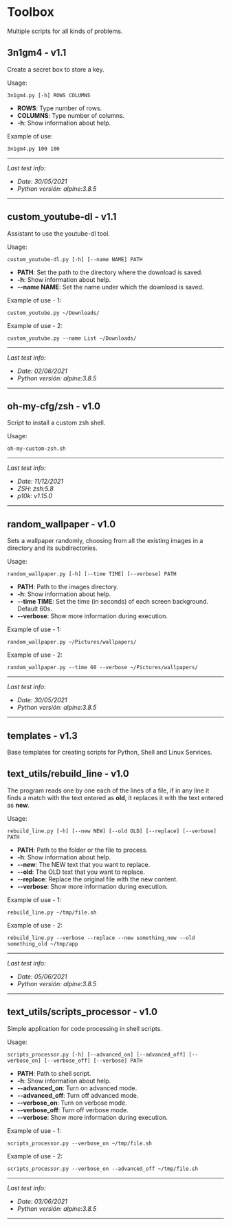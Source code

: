 # Toolbox

Multiple scripts for all kinds of problems.



## 3n1gm4 - v1.1

Create a secret box to store a key. 

Usage:
```
3n1gm4.py [-h] ROWS COLUMNS
```

- **ROWS**: Type number of rows.
- **COLUMNS**: Type number of columns.
- **-h**: Show information about help.

Example of use:
```
3n1gm4.py 100 100
```

---

_Last test info:_

- _Date: 30/05/2021_
- _Python versión: alpine:3.8.5_

---



## custom_youtube-dl - v1.1

Assistant to use the youtube-dl tool.

Usage:
```
custom_youtube-dl.py [-h] [--name NAME] PATH
```

- **PATH**: Set the path to the directory where the download is saved.
- **-h**: Show information about help.
- **--name NAME**: Set the name under which the download is saved.

Example of use - 1:
```
custom_youtube.py ~/Downloads/
```

Example of use - 2:
```
custom_youtube.py --name List ~/Downloads/
```

---

_Last test info:_

- _Date: 02/06/2021_
- _Python versión: alpine:3.8.5_

---



## oh-my-cfg/zsh - v1.0

Script to install a custom zsh shell.

Usage:
```
oh-my-custom-zsh.sh
```

---

_Last test info:_

- _Date: 11/12/2021_
- _ZSH: zsh:5.8_
- _p10k: v1.15.0_

---



## random_wallpaper - v1.0

Sets a wallpaper randomly, choosing from all the existing images in a directory and its subdirectories.

Usage:
```
random_wallpaper.py [-h] [--time TIME] [--verbose] PATH
```

- **PATH**: Path to the images directory.
- **-h**: Show information about help.
- **--time TIME**: Set the time (in seconds) of each screen background. Default 60s.
- **--verbose**: Show more information during execution.

Example of use - 1:
```
random_wallpaper.py ~/Pictures/wallpapers/
```

Example of use - 2:
```
random_wallpaper.py --time 60 --verbose ~/Pictures/wallpapers/
```

---

_Last test info:_

- _Date: 30/05/2021_
- _Python versión: alpine:3.8.5_

---



## templates - v1.3

Base templates for creating scripts for Python, Shell and Linux Services.



## text_utils/rebuild_line - v1.0

The program reads one by one each of the lines of a file, if in any line it finds a match with the text entered as **old**, it replaces it with the text entered as **new**.

Usage:
```
rebuild_line.py [-h] [--new NEW] [--old OLD] [--replace] [--verbose] PATH
```

- **PATH**: Path to the folder or the file to process.
- **-h**: Show information about help.
- **--new**: The NEW text that you want to replace.
- **--old**: The OLD text that you want to replace.
- **--replace**: Replace the original file with the new content.
- **--verbose**: Show more information during execution.      

Example of use - 1:
```
rebuild_line.py ~/tmp/file.sh
```

Example of use - 2:
```
rebuild_line.py --verbose --replace --new something_new --old something_old ~/tmp/app
```

---

_Last test info:_

- _Date: 05/06/2021_
- _Python versión: alpine:3.8.5_

---


## text_utils/scripts_processor - v1.0

Simple application for code processing in shell scripts.

Usage:
```
scripts_processor.py [-h] [--advanced_on] [--advanced_off] [--verbose_on] [--verbose_off] [--verbose] PATH
```

- **PATH**: Path to shell script.
- **-h**: Show information about help.
- **--advanced_on**: Turn on advanced mode.
- **--advanced_off**: Turn off advanced mode.
- **--verbose_on**: Turn on verbose mode.
- **--verbose_off**: Turn off verbose mode.
- **--verbose**: Show more information during execution.      

Example of use - 1:
```
scripts_processor.py --verbose_on ~/tmp/file.sh
```

Example of use - 2:
```
scripts_processor.py --verbose_on --advanced_off ~/tmp/file.sh
```

---

_Last test info:_

- _Date: 03/06/2021_
- _Python versión: alpine:3.8.5_

---


